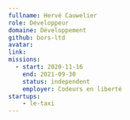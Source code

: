 ```yaml
---
fullname: Hervé Cauwelier
role: Développeur 
domaine: Développement
github: bors-ltd 
avatar: 
link:
missions:
  - start: 2020-11-16
    end: 2021-09-30
    status: independent
    employer: Codeurs en liberté
startups:
    - le-taxi
---
```

